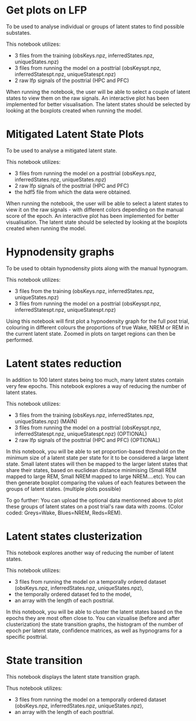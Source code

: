 # Get plots on LFP
To be used to analyse individual or groups of latent states to find possible substates.

This notebook utilizes:
- 3 files from the training (obsKeys.npz, inferredStates.npz, uniqueStates.npz)
- 3 files from running the model on a posttrial (obsKeyspt.npz, inferredStatespt.npz, uniqueStatespt.npz)
- 2 raw lfp signals of the posttrial (HPC and PFC)

When running the notebook, the user will be able to select a couple of latent states to view them on the raw signals.
An interactive plot has been implemented for better visualisation.
The latent states should be selected by looking at the boxplots created when running the model.


# Mitigated Latent State Plots
To be used to analyse a mitigated latent state.

This notebook utilizes:
- 3 files from running the model on a posttrial (obsKeys.npz, inferredStates.npz, uniqueStates.npz)
- 2 raw lfp signals of the posttrial (HPC and PFC)
- the hdf5 file from which the data were obtained.

When running the notebook, the user will be able to select a latent states to view it on the raw signals - with different colors depending on the manual score of the epoch.
An interactive plot has been implemented for better visualisation.
The latent state should be selected by looking at the boxplots created when running the model.


# Hypnodensity graphs
To be used to obtain hypnodensity plots along with the manual hypnogram.

This notebook utilizes:
- 3 files from the training (obsKeys.npz, inferredStates.npz, uniqueStates.npz)
- 3 files from running the model on a posttrial (obsKeyspt.npz, inferredStatespt.npz, uniqueStatespt.npz)

Using this notebook will first plot a hypnodensity graph for the full post trial, colouring in different colours the proportions of true Wake, NREM or REM in the current latent state. Zoomed in plots on target regions can then be performed.


# Latent states reduction
In addition to 100 latent states being too much, many latent states contain very few epochs. This notebook explores a way of reducing the number of latent states. 

This notebook utilizes:
- 3 files from the training (obsKeys.npz, inferredStates.npz, uniqueStates.npz) (MAIN)
- 3 files from running the model on a posttrial (obsKeyspt.npz, inferredStatespt.npz, uniqueStatespt.npz) (OPTIONAL)
- 2 raw lfp signals of the posttrial (HPC and PFC) (OPTIONAL)

In this notebook, you will be able to set proportion-based threshold on the minimum size of a latent state per state for it to be considered a large latent state. Small latent states will then be mapped to the larger latent states that share their states, based on euclidean distance minimising (Small REM mapped to large REM, Small NREM mapped to large NREM....etc).
You can then generate boxplot comparing the values of each features between the groups of latent states. (multiple plots possible)

To go further:
You can upload the optional data mentionned above to plot these groups of latent states on a post trial's raw data with zooms. (Color coded: Greys=Wake, Blues=NREM, Reds=REM).

# Latent states clusterization
This notebook explores another way of reducing the number of latent states. 

This notebook utilizes:
- 3 files from running the model on a temporally ordered dataset (obsKeys.npz, inferredStates.npz, uniqueStates.npz),
- the temporally ordered dataset fed to the model,
- an array with the length of each posttrial.

In this notebook, you will be able to cluster the latent states based on the epochs they are most often close to.
You can vizualise (before and after clusterization) the state transition graphs, the histogram of the number of epoch per latent state, confidence matrices,  as well as hypnograms for a specific posttrial.

# State transition
This notebook displays the latent state transition graph. 

Thus notebook utilizes:
- 3 files from running the model on a temporally ordered dataset (obsKeys.npz, inferredStates.npz, uniqueStates.npz),
- an array with the length of each posttrial.
